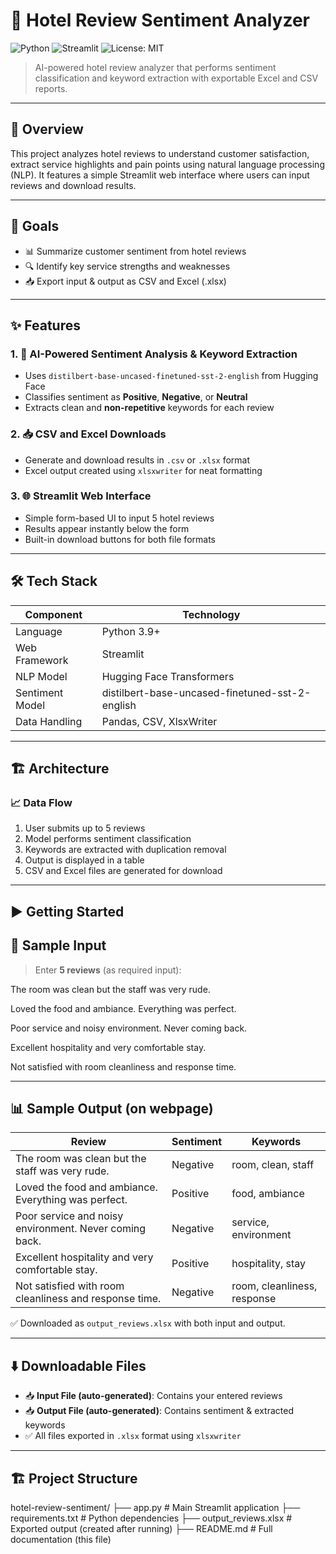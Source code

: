 # 🏨 Hotel Review Sentiment Analyzer

![Python](https://img.shields.io/badge/python-3.9+-blue.svg)
![Streamlit](https://img.shields.io/badge/built%20with-Streamlit-orange)
![License: MIT](https://img.shields.io/badge/License-MIT-green.svg)

> AI-powered hotel review analyzer that performs sentiment classification and keyword extraction with exportable Excel and CSV reports.

---

## 📌 Overview

This project analyzes hotel reviews to understand customer satisfaction, extract service highlights and pain points using natural language processing (NLP). It features a simple Streamlit web interface where users can input reviews and download results.

---

## 🎯 Goals

- 📊 Summarize customer sentiment from hotel reviews  
- 🔍 Identify key service strengths and weaknesses  
- 📥 Export input & output as CSV and Excel (.xlsx)

---

## ✨ Features

### 1. 🤖 AI-Powered Sentiment Analysis & Keyword Extraction

- Uses `distilbert-base-uncased-finetuned-sst-2-english` from Hugging Face
- Classifies sentiment as **Positive**, **Negative**, or **Neutral**
- Extracts clean and **non-repetitive** keywords for each review

### 2. 📥 CSV and Excel Downloads

- Generate and download results in `.csv` or `.xlsx` format
- Excel output created using `xlsxwriter` for neat formatting

### 3. 🌐 Streamlit Web Interface

- Simple form-based UI to input 5 hotel reviews
- Results appear instantly below the form
- Built-in download buttons for both file formats

---

## 🛠️ Tech Stack

| Component      | Technology                                 |
|----------------|---------------------------------------------|
| Language       | Python 3.9+                                 |
| Web Framework  | Streamlit                                   |
| NLP Model      | Hugging Face Transformers                   |
| Sentiment Model| distilbert-base-uncased-finetuned-sst-2-english |
| Data Handling  | Pandas, CSV, XlsxWriter                     |

---

## 🏗️ Architecture

### 📈 Data Flow

1. User submits up to 5 reviews  
2. Model performs sentiment classification  
3. Keywords are extracted with duplication removal  
4. Output is displayed in a table  
5. CSV and Excel files are generated for download  

---

## ▶️ Getting Started



## 🧪 Sample Input

> Enter **5 reviews** (as required input):

The room was clean but the staff was very rude.

Loved the food and ambiance. Everything was perfect.

Poor service and noisy environment. Never coming back.

Excellent hospitality and very comfortable stay.

Not satisfied with room cleanliness and response time.



---

## 📊 Sample Output (on webpage)

| Review | Sentiment | Keywords |
|--------|-----------|----------|
| The room was clean but the staff was very rude. | Negative | room, clean, staff |
| Loved the food and ambiance. Everything was perfect. | Positive | food, ambiance |
| Poor service and noisy environment. Never coming back. | Negative | service, environment |
| Excellent hospitality and very comfortable stay. | Positive | hospitality, stay |
| Not satisfied with room cleanliness and response time. | Negative | room, cleanliness, response |

✅ Downloaded as `output_reviews.xlsx` with both input and output.

---

## ⬇️ Downloadable Files

- 📥 **Input File (auto-generated)**: Contains your entered reviews
- 📥 **Output File (auto-generated)**: Contains sentiment & extracted keywords
- ✅ All files exported in `.xlsx` format using `xlsxwriter`

---



## 🏗️ Project Structure

hotel-review-sentiment/
├── app.py # Main Streamlit application
├── requirements.txt # Python dependencies
├── output_reviews.xlsx # Exported output (created after running)
├── README.md # Full documentation (this file)



